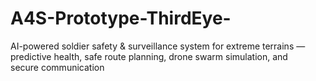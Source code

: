 # A4S-Prototype-ThirdEye-
AI-powered soldier safety &amp; surveillance system for extreme terrains — predictive health, safe route planning, drone swarm simulation, and secure communication
